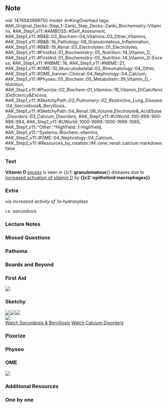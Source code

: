 ## Note
nid: 1476583999750
model: AnKingOverhaul
tags: #AK_Original_Decks::Step_1::Zanki_Step_Decks::Zanki_Biochemistry::Vitamins, #AK_Step1_v11::#AMBOSS::#Self_Assesment, #AK_Step1_v11::#B&B::03_Biochem::04_Vitamins::03_Other_Vitamins, #AK_Step1_v11::#B&B::16_Pathology::08_Granulomatous_Inflammation, #AK_Step1_v11::#B&B::19_Renal::03_Electrolytes::01_Electrolytes, #AK_Step1_v11::#FirstAid::01_Biochemistry::05_Nutrition::14_Vitamin_D, #AK_Step1_v11::#FirstAid::01_Biochemistry::05_Nutrition::14_Vitamin_D::Excess, #AK_Step1_v11::#NBME::16, #AK_Step1_v11::#NBME::21, #AK_Step1_v11::#OME::10_Musculoskeletal::02_Rheumatology::04_Other, #AK_Step1_v11::#OME_banner::Clinical::04_Nephrology::04_Calcium, #AK_Step1_v11::#Physeo::05_Biochem::05_Metabolism::39_Vitamin_D_-_Nutrition, #AK_Step1_v11::#Pixorize::02_Biochem::01_Vitamins::18_Vitamin_D_(Calciferol)_Deficiency_&_Excess, #AK_Step1_v11::#SketchyPath::03_Pulmonary::02_Restrictive_Lung_Disease::04_Sarcoidosis_&_Berylliosis, #AK_Step1_v11::#SketchyPath::04_Renal::06_Volume,_Electrolyte_&_Acid/base_Disorders::03_Calcium_Disorders, #AK_Step1_v11::#UWorld::100-999::900-999::984, #AK_Step1_v11::#UWorld::1000-9999::1000-1999::1065, #AK_Step1_v11::^Other::^HighYield::1-HighYield, #AK_Step1_v11::^Systems::Biochem::vitamins, #AK_Step2_v11::#OME::04_Nephrology::04_Calcium, #AK_Step2_v11::#Resources_by_rotation::IM::ome::renal::calcium
markdown: false

### Text
<div>
  <div>
    <div>
      <b>Vitamin D</b> <u>excess</u> is seen in
      {{c1::<b>granulomatous</b>}} diseases due to <u>increased
      activation of vitamin D</u> by <b>{{c2::epithelioid
      macrophages}}</b>
    </div>
  </div>
</div>

### Extra
<i>via increased activity of 1α-hydroxylase</i>
<div>
  <i>i.e. sarcoidosis</i>
</div>

### Lecture Notes


### Missed Questions


### Pathoma


### Boards and Beyond


### First Aid
<img src="tmpibpBde.png">

### Sketchy
<div><img src="1%20alpha%20hydroxylase.jpg" class=
"resizer"><img src=
"Screen%20Shot%202019-12-06%20at%202.23.37%20PM.png" class=
"resizer"><img src=
"Zoverall%20picture-cc0bb2d0502661ed92c477655da80c0be89c2b21.jpg"
class="resizer"></div>
<div><img src=
"Zoverall%20picture-2c3348ea6b5f319eeec40ac009834a9c0bb254a8.png"
class="resizer"></div><a href=
"https://dashboard.sketchy.com/study/medical/courses/medical-pathophysiology/units/medical-pathophysiology-pulmonary/videos/medical-pathophysiology-pulmonary-restrictive-lung-disease-sarcoidosis-and-berylliosis?utm_source=anki&utm_medium=partnership&utm_campaign=february_update&utm_content=medical">Watch
Sarcoidosis & Berylliosis</a> <a href=
"https://dashboard.sketchy.com/study/medical/courses/medical-biochemistry/units/medical-biochemistry-vitamins-minerals/videos/medical-biochemistry-vitamins-and-minerals-fat-soluble-vitamins-vitamin-e?utm_source=anki&utm_medium=partnership&utm_campaign=february_update&utm_content=medical">
Watch Calcium Disorders</a>

### Pixorize


### Physeo


### OME
<div class="ome-widget">
  <a href=
  "https://onlinemeded.org/spa/nephrology/calcium/acquire?ref=anki">
  <img src="_OME_AnkiFlashcards_Lesson_4.png"></a>
</div>

### Additional Resources


### One by one

